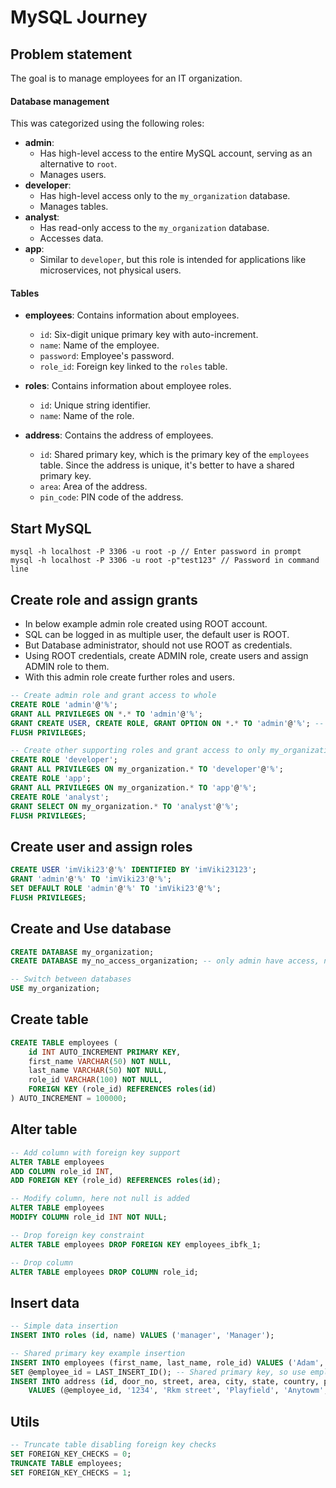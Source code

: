 # MySQL Journey

## Problem statement

The goal is to manage employees for an IT organization.

#### Database management

This was categorized using the following roles:

- **admin**: 
  - Has high-level access to the entire MySQL account, serving as an alternative to `root`.
  - Manages users.
- **developer**:
  - Has high-level access only to the `my_organization` database.
  - Manages tables.
- **analyst**:
  - Has read-only access to the `my_organization` database.
  - Accesses data.
- **app**:
  - Similar to `developer`, but this role is intended for applications like microservices, not physical users.

#### Tables

- **employees**: Contains information about employees.
  - `id`: Six-digit unique primary key with auto-increment.
  - `name`: Name of the employee.
  - `password`: Employee's password.
  - `role_id`: Foreign key linked to the `roles` table.

- **roles**: Contains information about employee roles.
  - `id`: Unique string identifier.
  - `name`: Name of the role.

- **address**: Contains the address of employees.
  - `id`: Shared primary key, which is the primary key of the `employees` table. Since the address is unique, it's better to have a shared primary key.
  - `area`: Area of the address.
  - `pin_code`: PIN code of the address.

## Start MySQL

```batch
mysql -h localhost -P 3306 -u root -p // Enter password in prompt
mysql -h localhost -P 3306 -u root -p"test123" // Password in command line
```

## Create role and assign grants

- In below example admin role created using ROOT account.
- SQL can be logged in as multiple user, the default user is ROOT.
- But Database administrator, should not use ROOT as credentials.
- Using ROOT credentials, create ADMIN role, create users and assign ADMIN role to them.
- With this admin role create further roles and users.

```sql
-- Create admin role and grant access to whole
CREATE ROLE 'admin'@'%';
GRANT ALL PRIVILEGES ON *.* TO 'admin'@'%';
GRANT CREATE USER, CREATE ROLE, GRANT OPTION ON *.* TO 'admin'@'%'; -- Above grant is not enough for creating role and user
FLUSH PRIVILEGES;

-- Create other supporting roles and grant access to only my_organization database
CREATE ROLE 'developer';
GRANT ALL PRIVILEGES ON my_organization.* TO 'developer'@'%';
CREATE ROLE 'app';
GRANT ALL PRIVILEGES ON my_organization.* TO 'app'@'%';
CREATE ROLE 'analyst';
GRANT SELECT ON my_organization.* TO 'analyst'@'%';
FLUSH PRIVILEGES;
```

## Create user and assign roles

```sql
CREATE USER 'imViki23'@'%' IDENTIFIED BY 'imViki23123';
GRANT 'admin'@'%' TO 'imViki23'@'%';
SET DEFAULT ROLE 'admin'@'%' TO 'imViki23'@'%';
FLUSH PRIVILEGES;
```

## Create and Use database

```sql
CREATE DATABASE my_organization;
CREATE DATABASE my_no_access_organization; -- only admin have access, not developer, app and analyst

-- Switch between databases
USE my_organization;
```

## Create table

```sql
CREATE TABLE employees (
    id INT AUTO_INCREMENT PRIMARY KEY,
    first_name VARCHAR(50) NOT NULL,
    last_name VARCHAR(50) NOT NULL,
    role_id VARCHAR(100) NOT NULL,
    FOREIGN KEY (role_id) REFERENCES roles(id)
) AUTO_INCREMENT = 100000;
```

## Alter table

```sql
-- Add column with foreign key support
ALTER TABLE employees
ADD COLUMN role_id INT,
ADD FOREIGN KEY (role_id) REFERENCES roles(id);

-- Modify column, here not null is added
ALTER TABLE employees
MODIFY COLUMN role_id INT NOT NULL;

-- Drop foreign key constraint
ALTER TABLE employees DROP FOREIGN KEY employees_ibfk_1;

-- Drop column
ALTER TABLE employees DROP COLUMN role_id;
```

## Insert data

```sql
-- Simple data insertion
INSERT INTO roles (id, name) VALUES ('manager', 'Manager');

-- Shared primary key example insertion
INSERT INTO employees (first_name, last_name, role_id) VALUES ('Adam', 'Lee', 'hr');
SET @employee_id = LAST_INSERT_ID(); -- Shared primary key, so use employee table primary key in address table
INSERT INTO address (id, door_no, street, area, city, state, country, pin_code)
    VALUES (@employee_id, '1234', 'Rkm street', 'Playfield', 'Anytowm', 'Anystate', 'Anycountry', '123456');
```

## Utils

```sql
-- Truncate table disabling foreign key checks
SET FOREIGN_KEY_CHECKS = 0;
TRUNCATE TABLE employees;
SET FOREIGN_KEY_CHECKS = 1;
```
